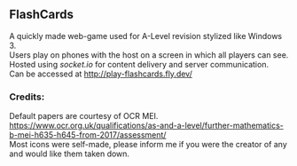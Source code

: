 ## **FlashCards**
A quickly made web-game used for A-Level revision stylized like Windows 3.  
Users play on phones with the host on a screen in which all players can see.  
Hosted using _socket.io_ for content delivery and server communication.  
Can be accessed at http://play-flashcards.fly.dev/  

### **Credits:**
Default papers are courtesy of OCR MEI.  
https://www.ocr.org.uk/qualifications/as-and-a-level/further-mathematics-b-mei-h635-h645-from-2017/assessment/  
Most icons were self-made, please inform me if you were the creator of any and would like them taken down.
